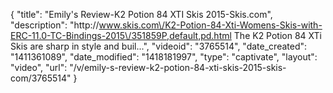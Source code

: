 {
    "title": "Emily's Review-K2 Potion 84 XTI Skis 2015-Skis.com",
    "description": "http:\/\/www.skis.com\/K2-Potion-84-Xti-Womens-Skis-with-ERC-11.0-TC-Bindings-2015\/351859P,default,pd.html The K2 Potion 84 XTi Skis are sharp in style and buil...",
    "videoid": "3765514",
    "date_created": "1411361089",
    "date_modified": "1418181997",
    "type": "captivate",
    "layout": "video",
    "url": "\/v\/emily-s-review-k2-potion-84-xti-skis-2015-skis-com\/3765514"
}